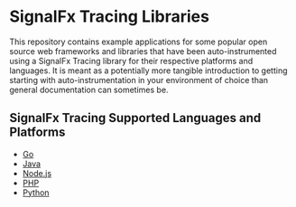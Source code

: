 # SignalFx Tracing Libraries

This repository contains example applications for some popular open source web
frameworks and libraries that have been auto-instrumented using a SignalFx Tracing
library for their respective platforms and languages.  It is meant as a potentially
more tangible introduction to getting starting with auto-instrumentation in your 
environment of choice than general documentation can sometimes be.

## SignalFx Tracing Supported Languages and Platforms

- [Go](./signalfx-go-tracing)
- [Java](./signalfx-java-tracing)
- [Node.js](./signalfx-nodejs-tracing)
- [PHP](./signalfx-php-tracing)
- [Python](./signalfx-python-tracing)

